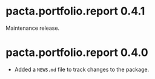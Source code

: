 # pacta.portfolio.report 0.4.1

Maintenance release. 

# pacta.portfolio.report 0.4.0

* Added a `NEWS.md` file to track changes to the package.
